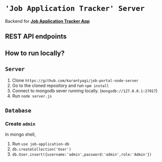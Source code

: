# `'Job Application Tracker' Server`

Backend for __[Job Application Tracker App](https://github.com/karantyagi/job-application-tracker)__

## REST API endpoints

> 

>

## How to run locally?

## `Server`
1. Clone `https://github.com/karantyagi/job-portal-node-server`
2. Go to the cloned repository and run `npm install`
3. Connect to mongodb sever running locally. (`mongodb://127.0.0.1:27017`)
3. Run `node server.js`

## `Database`

### Create `admin`
In mongo shell,
1. Run `use job-application-db`
2. `db.createCollection('User')`
3. `db.User.insert({username:'admin',password:'admin',role:'Admin'})`
